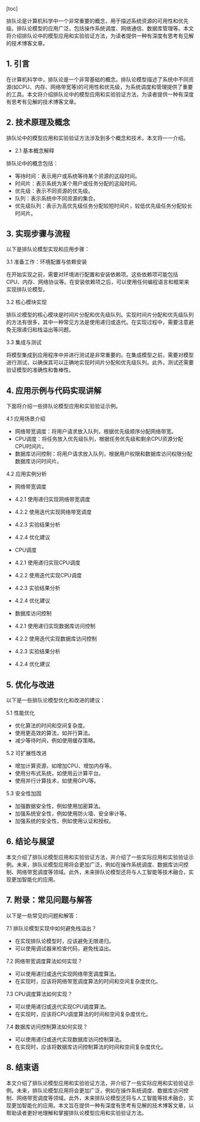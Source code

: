 
[toc]                    
                
                
排队论是计算机科学中一个非常重要的概念，用于描述系统资源的可用性和优先级。排队论模型的应用广泛，包括操作系统调度、网络通信、数据库管理等。本文将介绍排队论中的模型应用和实验验证方法，为读者提供一种有深度有思考有见解的技术博客文章。

## 1. 引言

在计算机科学中，排队论是一个非常基础的概念。排队论模型描述了系统中不同资源(如CPU、内存、网络带宽等)的可用性和优先级，为系统调度和管理提供了重要的工具。本文将介绍排队论中的模型应用和实验验证方法，为读者提供一种有深度有思考有见解的技术博客文章。

## 2. 技术原理及概念

排队论中的模型应用和实验验证方法涉及到多个概念和技术，本文将一一介绍。

- 2.1 基本概念解释

排队论中的概念包括：

- 等待时间：表示用户或系统等待某个资源的这段时间。
- 时间片：表示系统为某个用户或任务分配的这段时间。
- 优先级：表示不同资源的优先级。
- 队列：表示系统中不同资源的集合。
- 优先级队列：表示为高优先级任务分配较短时间片，较低优先级任务分配较长时间片。

## 3. 实现步骤与流程

以下是排队论模型实现和应用步骤：

3.1 准备工作：环境配置与依赖安装

在开始实现之前，需要对环境进行配置和安装依赖项。这些依赖项可能包括CPU、内存、网络协议等。在安装依赖项之后，可以使用任何编程语言和框架来实现排队论模型。

3.2 核心模块实现

排队论模型的核心模块是时间片分配和优先级队列。实现时间片分配和优先级队列的方法有很多，其中一种常见方法是使用递归或迭代。在实现过程中，需要注意避免无限递归和栈溢出等问题。

3.3 集成与测试

将模型集成到应用程序中并进行测试是非常重要的。在集成模型之前，需要对模型进行测试，以确保其可以正确地实现时间片分配和优先级队列。此外，测试还需要验证模型的准确性和鲁棒性。

## 4. 应用示例与代码实现讲解

下面将介绍一些排队论模型应用和实验验证示例。

4.1 应用场景介绍

- 网络带宽调度：将用户请求放入队列，根据优先级顺序分配网络带宽。
- CPU调度：将任务放入优先级队列，根据任务优先级和剩余CPU资源分配CPU时间片。
- 数据库访问控制：将用户请求放入队列，根据用户权限和数据库访问权限分配数据库访问时间片。

4.2 应用实例分析

- 网络带宽调度

- 4.2.1 使用递归实现网络带宽调度
- 4.2.2 使用迭代实现网络带宽调度
- 4.2.3 实验结果分析
- 4.2.4 优化建议

- CPU调度

- 4.2.1 使用递归实现CPU调度
- 4.2.2 使用迭代实现CPU调度
- 4.2.3 实验结果分析
- 4.2.4 优化建议

- 数据库访问控制

- 4.2.1 使用递归实现数据库访问控制
- 4.2.2 使用迭代实现数据库访问控制
- 4.2.3 实验结果分析
- 4.2.4 优化建议

## 5. 优化与改进

以下是一些排队论模型优化和改进的建议：

5.1 性能优化

- 优化算法的时间和空间复杂度。
- 使用更高效的算法，如并行算法。
- 减少等待时间，例如使用缓存策略。

5.2 可扩展性改进

- 增加计算资源，如增加CPU、增加内存等。
- 使用分布式系统，如使用云计算平台。
- 使用并行计算技术，如使用GPU等。

5.3 安全性加固

- 加强数据安全性，例如使用加密算法。
- 加强系统安全性，例如使用防火墙、安全审计等。
- 加强系统的安全性，例如使用认证和授权。

## 6. 结论与展望

本文介绍了排队论模型应用和实验验证方法，并介绍了一些实际应用和实验验证示例。未来，排队论模型应用将会更加广泛，例如在操作系统调度、数据库访问控制、网络带宽调度等领域。此外，未来排队论模型还将与人工智能等技术融合，实现更加智能化的应用。

## 7. 附录：常见问题与解答

以下是一些常见的问题和解答：

7.1 排队论模型实现中如何避免栈溢出？

- 在实现排队论模型时，应该避免无限递归。
- 可以使用调试器来检查代码，避免栈溢出。

7.2 网络带宽调度算法如何实现？

- 可以使用递归或迭代实现网络带宽调度算法。
- 在实现时，应该将网络带宽调度算法的时间和空间复杂度优化。

7.3 CPU调度算法如何实现？

- 可以使用递归或迭代实现CPU调度算法。
- 在实现时，应该将CPU调度算法的时间和空间复杂度优化。

7.4 数据库访问控制算法如何实现？

- 可以使用递归或迭代实现数据库访问控制算法。
- 在实现时，应该将数据库访问控制算法的时间和空间复杂度优化。

## 8. 结束语

本文介绍了排队论模型应用和实验验证方法，并介绍了一些实际应用和实验验证示例。未来，排队论模型应用将会更加广泛，例如在操作系统调度、数据库访问控制、网络带宽调度等领域。此外，未来排队论模型还将与人工智能等技术融合，实现更加智能化的应用。本文旨在提供一种有深度有思考有见解的技术博客文章，以帮助读者更好地理解和掌握排队论模型应用和实验验证方法。


